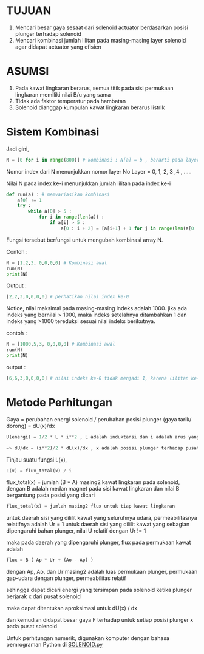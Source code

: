 # TUJUAN
1. Mencari besar gaya sesaat dari solenoid actuator berdasarkan posisi plunger terhadap solenoid
2. Mencari kombinasi jumlah lilitan pada masing-masing layer solenoid agar didapat actuator yang efisien

# ASUMSI
1. Pada kawat lingkaran berarus, semua titik pada sisi permukaan lingkaran memiliki nilai B/u yang sama
2. Tidak ada faktor temperatur pada hambatan
3. Solenoid dianggap kumpulan kawat lingkaran berarus listrik

# Sistem Kombinasi
Jadi gini, 
```python
N = [0 for i in range(800)] # kombinasi : N[a] = b , berarti pada layer ke-a+1 ada b lilitan
```
Nomor index dari N menunjukkan nomor layer
No Layer = 0, 1, 2, 3 ,4 , ..... 

Nilai N pada index ke-i menunjukkan jumlah lilitan pada index ke-i

```python
def run(a) : # memvariasikan kombinasi
    a[0] += 1
    try :
        while a[0] > 5 :
            for i in range(len(a)) :
                if a[i] > 5 :
                    a[0 : i + 2] = [a[i+1] + 1 for j in range(len(a[0 : i + 2]))]      

```
Fungsi tersebut berfungsi untuk mengubah kombinasi array N.

Contoh :
```python
N = [1,2,3, 0,0,0,0] # Kombinasi awal
run(N)
print(N)
```
Output :
```python
[2,2,3,0,0,0,0] # perhatikan nilai index ke-0
```
Notice, nilai maksimal pada masing-masing indeks adalah 1000.
jika ada indeks yang bernilai > 1000, maka indeks setelahnya ditambahkan 1 dan indeks yang >1000 tereduksi sesuai nilai indeks berikutnya.

contoh :
```python
N = [1000,5,3, 0,0,0,0] # Kombinasi awal
run(N)
print(N)
```
output :
```python
[6,6,3,0,0,0,0] # nilai indeks ke-0 tidak menjadi 1, karena lilitan ke-n tidak mungkin < lilitan ke-(n+1)
```
# Metode Perhitungan
 
 Gaya = perubahan energi solenoid / perubahan posisi plunger (gaya tarik/ dorong) = dU(x)/dx
 
 ```python
 U(energi) = 1/2 * L * i**2 , L adalah induktansi dan i adalah arus yang mengalir pada kawat
 
 => dU/dx = (i**2)/2 * dL(x)/dx , x adalah posisi plunger terhadap pusat solenoid
 ```
 Tinjau suatu fungsi L(x),
 ```python
 L(x) = flux_total(x) / i
 ```
 flux_total(x) = jumlah (B * A) masing2 kawat lingkaran pada solenoid, dengan B adalah medan magnet pada sisi kawat lingkaran
 dan nilai B bergantung pada posisi yang dicari
 
 ``` python
 flux_total(x) = jumlah masing2 flux untuk tiap kawat lingkaran
 ```
 
 untuk daerah sisi yang dililit kawat yang seluruhnya udara, permeabilitasnya relatifnya adalah Ur = 1
 untuk daerah sisi yang dililit kawat yang sebagian dipengaruhi bahan plunger, nilai U relatif dengan Ur != 1
 
 maka pada daerah yang dipengaruhi plunger, flux pada permukaan kawat adalah
 
 ```python
 flux = B ( Ap * Ur + (Ao - Ap) )
 ```
 dengan Ap, Ao, dan Ur masing2 adalah luas permukaan plunger, permukaan gap-udara dengan plunger, 
 permeabilitas relatif
 
 sehingga dapat dicari energi yang tersimpan pada solenoid ketika plunger berjarak x dari pusat solenoid
 
 maka dapat ditentukan aproksimasi untuk dU(x) / dx
 
 dan kemudian didapat besar gaya F terhadap untuk setiap posisi plunger x pada pusat solenoid
 
 Untuk perhitungan numerik, digunakan komputer dengan bahasa pemrograman Python di [SOLENOID.py](https://github.com/coolkowkank/RBL/blob/master/SOLENOID.py)
